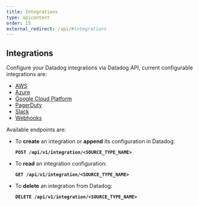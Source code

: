 ```yaml
---
title: Integrations
type: apicontent
order: 15
external_redirect: /api/#integrations
---
```


## Integrations

Configure your Datadog integrations via Datadog API, current configurable integrations are:

* [AWS][1]
* [Azure][2]
* [Google Cloud Platform][3]
* [PagerDuty][4]
* [Slack][5]
* [Webhooks][6]

Available endpoints are:

* To **create** an integration or **append** its configuration in Datadog:

    **`POST /api/v1/integration/<SOURCE_TYPE_NAME>`**

* To **read** an integration configuration:

    **`GET /api/v1/integration/<SOURCE_TYPE_NAME>`**

* To **delete** an integration from Datadog:

    **`DELETE /api/v1/integration/<SOURCE_TYPE_NAME>`**

[1]: /api/#aws
[2]: /api/#azure
[3]: /api/#google-cloud-platform
[4]: /api/#pagerduty
[5]: /api/#slack
[6]: /api/#webhooks
